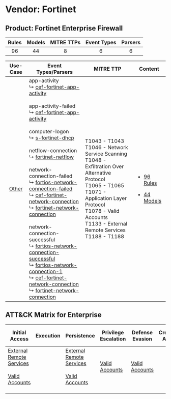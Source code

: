 Vendor: Fortinet
================
Product: Fortinet Enterprise Firewall
-------------------------------------
| Rules | Models | MITRE TTPs | Event Types | Parsers |
|:-----:|:------:|:----------:|:-----------:|:-------:|
|  96   |   44   |     8      |      6      |    6    |

|                Use-Case                | Event Types/Parsers                                                                                                                                                                                                                                                                                                                                                                                                                                                                                                                                                                                                                                                                                                                                                                                                                                                                                                                                                                                                                                                                                                                                                                               | MITRE TTP                                                                                                                                                                                                                                     | Content                                                                                                                  |
|:--------------------------------------:| ------------------------------------------------------------------------------------------------------------------------------------------------------------------------------------------------------------------------------------------------------------------------------------------------------------------------------------------------------------------------------------------------------------------------------------------------------------------------------------------------------------------------------------------------------------------------------------------------------------------------------------------------------------------------------------------------------------------------------------------------------------------------------------------------------------------------------------------------------------------------------------------------------------------------------------------------------------------------------------------------------------------------------------------------------------------------------------------------------------------------------------------------------------------------------------------------- | --------------------------------------------------------------------------------------------------------------------------------------------------------------------------------------------------------------------------------------------- | ------------------------------------------------------------------------------------------------------------------------ |
| [Other](../../../UseCases/uc_other.md) |  app-activity<br> ↳ [cef-fortinet-app-activity](Parsers/parserContent_cef-fortinet-app-activity.md)<br><br> app-activity-failed<br> ↳ [cef-fortinet-app-activity](Parsers/parserContent_cef-fortinet-app-activity.md)<br><br> computer-logon<br> ↳ [s-fortinet-dhcp](Parsers/parserContent_s-fortinet-dhcp.md)<br><br> netflow-connection<br> ↳ [fortinet-netflow](Parsers/parserContent_fortinet-netflow.md)<br><br> network-connection-failed<br> ↳ [fortios-network-connection-failed](Parsers/parserContent_fortios-network-connection-failed.md)<br> ↳ [cef-fortinet-network-connection](Parsers/parserContent_cef-fortinet-network-connection.md)<br> ↳ [fortinet-network-connection](Parsers/parserContent_fortinet-network-connection.md)<br><br> network-connection-successful<br> ↳ [fortios-network-connection-successful](Parsers/parserContent_fortios-network-connection-successful.md)<br> ↳ [fortios-network-connection-1](Parsers/parserContent_fortios-network-connection-1.md)<br> ↳ [cef-fortinet-network-connection](Parsers/parserContent_cef-fortinet-network-connection.md)<br> ↳ [fortinet-network-connection](Parsers/parserContent_fortinet-network-connection.md)<br> | T1043 - T1043<br>T1046 - Network Service Scanning<br>T1048 - Exfiltration Over Alternative Protocol<br>T1065 - T1065<br>T1071 - Application Layer Protocol<br>T1078 - Valid Accounts<br>T1133 - External Remote Services<br>T1188 - T1188<br> | [<ul><li>96 Rules</li></ul><ul><li>44 Models</li></ul>](Rules_Models/r_m_fortinet_fortinet_enterprise_firewall_Other.md) |

ATT&CK Matrix for Enterprise
----------------------------
| Initial Access                                                                                                                                   | Execution | Persistence                                                                                                                                      | Privilege Escalation                                                | Defense Evasion                                                     | Credential Access | Discovery                                                                     | Lateral Movement | Collection | Command and Control                                                             | Exfiltration                                                                                | Impact |
| ------------------------------------------------------------------------------------------------------------------------------------------------ | --------- | ------------------------------------------------------------------------------------------------------------------------------------------------ | ------------------------------------------------------------------- | ------------------------------------------------------------------- | ----------------- | ----------------------------------------------------------------------------- | ---------------- | ---------- | ------------------------------------------------------------------------------- | ------------------------------------------------------------------------------------------- | ------ |
| [External Remote Services](https://attack.mitre.org/techniques/T1133)<br><br>[Valid Accounts](https://attack.mitre.org/techniques/T1078)<br><br> |           | [External Remote Services](https://attack.mitre.org/techniques/T1133)<br><br>[Valid Accounts](https://attack.mitre.org/techniques/T1078)<br><br> | [Valid Accounts](https://attack.mitre.org/techniques/T1078)<br><br> | [Valid Accounts](https://attack.mitre.org/techniques/T1078)<br><br> |                   | [Network Service Scanning](https://attack.mitre.org/techniques/T1046)<br><br> |                  |            | [Application Layer Protocol](https://attack.mitre.org/techniques/T1071)<br><br> | [Exfiltration Over Alternative Protocol](https://attack.mitre.org/techniques/T1048)<br><br> |        |